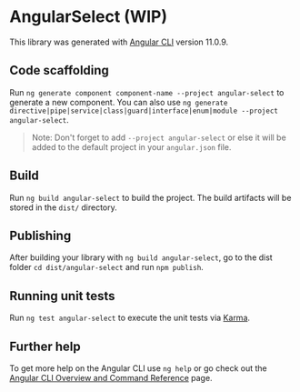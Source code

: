 # AngularSelect (WIP)

This library was generated with [Angular CLI](https://github.com/angular/angular-cli) version 11.0.9.

## Code scaffolding

Run `ng generate component component-name --project angular-select` to generate a new component. You can also use `ng generate directive|pipe|service|class|guard|interface|enum|module --project angular-select`.
> Note: Don't forget to add `--project angular-select` or else it will be added to the default project in your `angular.json` file. 

## Build

Run `ng build angular-select` to build the project. The build artifacts will be stored in the `dist/` directory.

## Publishing

After building your library with `ng build angular-select`, go to the dist folder `cd dist/angular-select` and run `npm publish`.

## Running unit tests

Run `ng test angular-select` to execute the unit tests via [Karma](https://karma-runner.github.io).

## Further help

To get more help on the Angular CLI use `ng help` or go check out the [Angular CLI Overview and Command Reference](https://angular.io/cli) page.
